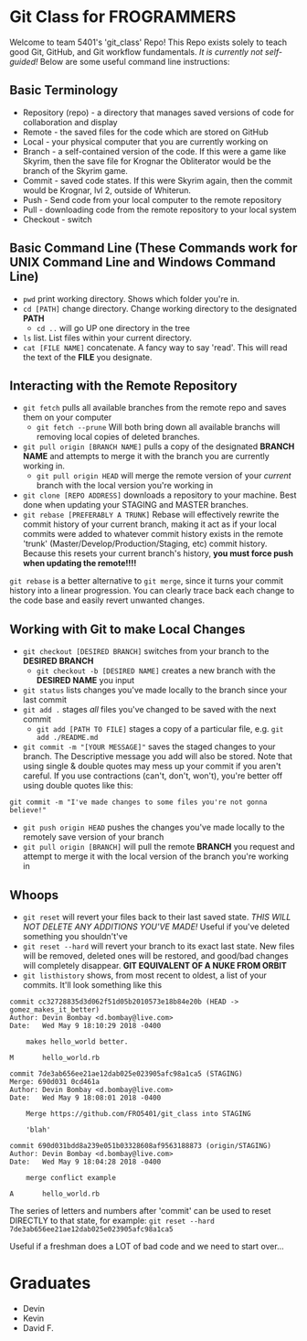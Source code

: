 # Git Class for FROGRAMMERS

Welcome to team 5401's 'git_class' Repo! This Repo exists solely to teach good Git, GitHub, and Git workflow fundamentals. *It is currently not self-guided!* Below are some useful command line instructions:

## Basic Terminology

* Repository (repo) - a directory that manages saved versions of code for collaboration and display
* Remote - the saved files for the code which are stored on GitHub
* Local - your physical computer that you are currently working on
* Branch - a self-contained version of the code. If this were a game like Skyrim, then the save file for Krognar the Obliterator would be the branch of the Skyrim game.
* Commit - saved code states. If this were Skyrim again, then the commit would be Krognar, lvl 2, outside of Whiterun.
* Push - Send code from your local computer to the remote repository
* Pull - downloading code from the remote repository to your local system
* Checkout - switch

## Basic Command Line (These Commands work for UNIX Command Line and Windows Command Line)
* `pwd` print working directory. Shows which folder you're in.
* `cd [PATH]` change directory. Change working directory to the designated **PATH**
    * `cd ..` will go UP one directory in the tree
* `ls` list. List files within your current directory.
* `cat [FILE NAME]` concatenate. A fancy way to say 'read'. This will read the text of the **FILE** you designate.

## Interacting with the Remote Repository
* `git fetch` pulls all available branches from the remote repo and saves them on your computer
   * `git fetch --prune` Will both bring down all available branchs will removing local copies of deleted branches.
* `git pull origin [BRANCH NAME]` pulls a copy of the designated **BRANCH NAME** and attempts to merge it with the branch you are currently working in. 
    * `git pull origin HEAD` will merge the remote version of your *current* branch with the local version you're working in
* `git clone [REPO ADDRESS]` downloads a repository to your machine. Best done when updating your STAGING and MASTER branches.
* `git rebase [PREFERABLY A TRUNK]` Rebase will effectively rewrite the commit history of your current branch, making it act as if your local commits were added to whatever commit history exists in the remote 'trunk' (Master/Develop/Production/Staging, etc) commit history. Because this resets your current branch's history, **you must force push when updating the remote!!!!**

`git rebase` is a better alternative to `git merge`, since it turns your commit history into a linear progression. You can clearly trace back each change to the code base and easily revert unwanted changes. 

## Working with Git to make Local Changes
* `git checkout [DESIRED BRANCH]` switches from your branch to the **DESIRED BRANCH**
    * `git checkout -b [DESIRED NAME]` creates a new branch with the **DESIRED NAME** you input
* `git status` lists changes you've made locally to the branch since your last commit
* `git add .` stages *all* files you've changed to be saved with the next commit
    * `git add [PATH TO FILE]` stages a copy of a particular file, e.g. `git add ./README.md`
* `git commit -m "[YOUR MESSAGE]"` saves the staged changes to your branch. The Descriptive message you add will also be stored. Note that using single & double quotes may mess up your commit if you aren't careful. If you use contractions (can't, don't, won't), you're better off using double quotes like this:
```unix
git commit -m "I've made changes to some files you're not gonna believe!"
```
* `git push origin HEAD` pushes the changes you've made locally to the remotely save version of your branch
* `git pull origin [BRANCH]` will pull the remote **BRANCH** you request and attempt to merge it with the local version of the branch you're working in

## Whoops
* `git reset` will revert your files back to their last saved state. *THIS WILL NOT DELETE ANY ADDITIONS YOU'VE MADE!* Useful if you've deleted something you shouldn't've
* `git reset --hard` will revert your branch to its exact last state. New files will be removed, deleted ones will be restored, and good/bad changes will completely disappear. **GIT EQUIVALENT OF A NUKE FROM ORBIT**
* `git listhistory` shows, from most recent to oldest, a list of your commits. It'll look something like this
```
commit cc32728835d3d062f51d05b2010573e18b84e20b (HEAD -> gomez_makes_it_better)
Author: Devin Bombay <d.bombay@live.com>
Date:   Wed May 9 18:10:29 2018 -0400

    makes hello_world better.

M       hello_world.rb

commit 7de3ab656ee21ae12dab025e023905afc98a1ca5 (STAGING)
Merge: 690d031 0cd461a
Author: Devin Bombay <d.bombay@live.com>
Date:   Wed May 9 18:08:01 2018 -0400

    Merge https://github.com/FRO5401/git_class into STAGING

    'blah'

commit 690d031bdd8a239e051b03328608af9563188873 (origin/STAGING)
Author: Devin Bombay <d.bombay@live.com>
Date:   Wed May 9 18:04:28 2018 -0400

    merge conflict example

A       hello_world.rb
```
The series of letters and numbers after 'commit' can be used to reset DIRECTLY to that state, for example:
`git reset --hard 7de3ab656ee21ae12dab025e023905afc98a1ca5`

Useful if a freshman does a LOT of bad code and we need to start over...


Graduates
==========
* Devin
* Kevin
* David F.
